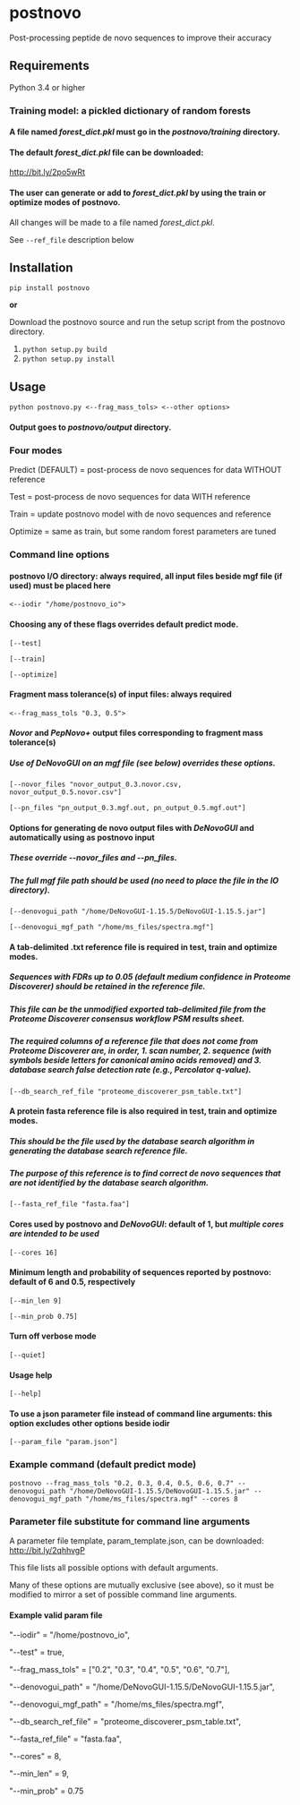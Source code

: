 # postnovo
Post-processing peptide de novo sequences to improve their accuracy

## Requirements
Python 3.4 or higher

### Training model: a pickled dictionary of random forests
#### A file named *forest_dict.pkl* must go in the *postnovo/training* directory.
#### The default *forest_dict.pkl* file can be downloaded:
<http://bit.ly/2po5wRt>
#### The user can generate or add to *forest_dict.pkl* by using the train or optimize modes of postnovo.
All changes will be made to a file named *forest_dict.pkl*.

See `--ref_file` description below

## Installation
`pip install postnovo`

**or**

Download the postnovo source and run the setup script from the postnovo directory.

1. `python setup.py build`
2. `python setup.py install`

## Usage
`python postnovo.py <--frag_mass_tols> <--other options>`

#### Output goes to *postnovo/output* directory.

### Four modes
Predict (DEFAULT) = post-process de novo sequences for data WITHOUT reference

Test = post-process de novo sequences for data WITH reference

Train = update postnovo model with de novo sequences and reference

Optimize = same as train, but some random forest parameters are tuned

### Command line options
#### postnovo I/O directory: always required, all input files beside mgf file (if used) must be placed here
`<--iodir "/home/postnovo_io">`

#### Choosing any of these flags overrides default predict mode.
`[--test]`

`[--train]`

`[--optimize]`
#### Fragment mass tolerance(s) of input files: always required
`<--frag_mass_tols "0.3, 0.5">`

#### *Novor* and *PepNovo+* output files corresponding to fragment mass tolerance(s)
##### Use of *DeNovoGUI* on an mgf file (see below) overrides these options.

`[--novor_files "novor_output_0.3.novor.csv, novor_output_0.5.novor.csv"]`

`[--pn_files "pn_output_0.3.mgf.out, pn_output_0.5.mgf.out"]`

#### Options for generating de novo output files with *DeNovoGUI* and automatically using as postnovo input
##### These override --novor_files and --pn_files.
##### The full mgf file path should be used (no need to place the file in the IO directory).
`[--denovogui_path "/home/DeNovoGUI-1.15.5/DeNovoGUI-1.15.5.jar"]`

`[--denovogui_mgf_path "/home/ms_files/spectra.mgf"]`

#### A tab-delimited .txt reference file is required in test, train and optimize modes.
##### Sequences with FDRs up to 0.05 (default medium confidence in *Proteome Discoverer*) should be retained in the reference file.
##### This file can be the *unmodified* exported tab-delimited file from the *Proteome Discoverer* consensus workflow PSM results sheet.
##### The required columns of a reference file that does not come from *Proteome Discoverer* are, in order, 1. scan number, 2. sequence (with symbols beside letters for canonical amino acids removed) and 3. database search false detection rate (e.g., *Percolator* q-value).
`[--db_search_ref_file "proteome_discoverer_psm_table.txt"]`

#### A protein fasta reference file is also required in test, train and optimize modes.
##### This should be the file used by the database search algorithm in generating the database search reference file.
##### The purpose of this reference is to find correct de novo sequences that are not identified by the database search algorithm.
`[--fasta_ref_file "fasta.faa"]`

#### Cores used by postnovo and *DeNovoGUI*: default of 1, but *multiple cores are intended to be used*
`[--cores 16]`

#### Minimum length and probability of sequences reported by postnovo: default of 6 and 0.5, respectively
`[--min_len 9]`

`[--min_prob 0.75]`

#### Turn off verbose mode
`[--quiet]`

#### Usage help
`[--help]`

#### To use a json parameter file instead of command line arguments: this option excludes other options beside iodir
`[--param_file "param.json"]`

### Example command (default predict mode)
`postnovo --frag_mass_tols "0.2, 0.3, 0.4, 0.5, 0.6, 0.7" --denovogui_path "/home/DeNovoGUI-1.15.5/DeNovoGUI-1.15.5.jar" --denovogui_mgf_path "/home/ms_files/spectra.mgf" --cores 8`

### Parameter file substitute for command line arguments

A parameter file template, param_template.json, can be downloaded:
<http://bit.ly/2qhhvgP>

This file lists all possible options with default arguments.

Many of these options are mutually exclusive (see above), so it must be modified to mirror a set of possible command line arguments.

#### Example valid param file
"--iodir" = "/home/postnovo_io",

"--test" = true,

"--frag_mass_tols" = ["0.2", "0.3", "0.4", "0.5", "0.6", "0.7"],

"--denovogui_path" = "/home/DeNovoGUI-1.15.5/DeNovoGUI-1.15.5.jar",

"--denovogui_mgf_path" = "/home/ms_files/spectra.mgf",

"--db_search_ref_file" = "proteome_discoverer_psm_table.txt",

"--fasta_ref_file" = "fasta.faa",

"--cores" = 8,

"--min_len" = 9,

"--min_prob" = 0.75
